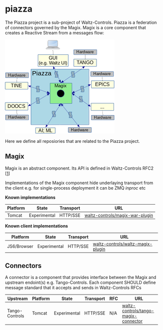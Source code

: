# piazza

The Piazza project is a sub-project of Waltz-Controls. Piazza is a federation of connectors governed by the Magix. Magix is a core component that creates a Reactive Stream from a messages flow:

![](assets/images_for_WaC_piazza.png)

Here we define all reposiories that are related to the Piazza project.

## Magix

Magix is an abstract component. Its API is defined in Waltz-Controls RFC2 [[1](https://github.com/waltz-controls/rfc/tree/master/2)]

Implementations of the Magix component hide underlaying transport from the client e.g. for single-process deployment it can be ZMQ *inproc* etc

**Known implementations**

| Platform | State | Transport | URL |
|----------|-------|-----|-----------|
| Tomcat   | Experimental | HTTP/SSE | [waltz-controls/magix-war-plugin](https://github.com/waltz-controls/magix-war-plugin) |

**Known client implementations**

| Platform | State | Transport | URL |
|----------|-------|-----|-----------|
| JS6/Browser   | Experimental | HTTP/SSE | [waltz-controls/waltz-magix-plugin](https://github.com/waltz-controls/waltz-magix-plugin) |

## Connectors

A connector is a component that provides interface between the Magix and upstream endoint(s) e.g. Tango-Controls. Each component SHOULD define message standard that it accepts and sends in Waltz-Controls RFCs

| Upstream | Platform | State | Transport | RFC | URL |
|----------|----------|-------|-----|----|-----------|
| Tango-Controls | Tomcat   | Experimental | HTTP/SSE | N/A | [waltz-controls/tango-magix-connector](https://github.com/waltz-controls/magix-tango-connector) |
